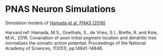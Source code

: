 # PNAS Neuron Simulations

Simulation models of [Hamada et al. PNAS (2016)](https://www.pnas.org/content/113/51/14841.short)

Harvard ref: Hamada, M.S., Goethals, S., de Vries, S.I., Brette, R. and Kole, M.H., 2016. Covariation of axon initial segment location and dendritic tree normalizes the somatic action potential. Proceedings of the National Academy of Sciences, 113(51), pp.14841-14846.
